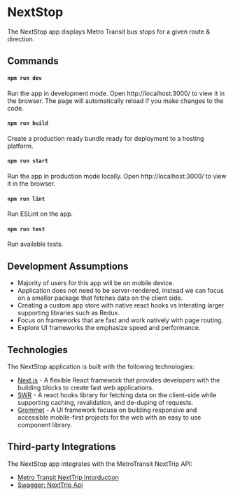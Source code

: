 # NextStop
The NextStop app displays Metro Transit bus stops for a given route & direction.

## Commands
#### `npm run dev`
Run the app in development mode.
Open http://localhost:3000/ to view it in the browser.
The page will automatically reload if you make changes to the code.
#### `npm run build`
Create a production ready bundle ready for deployment to a hosting platform.
#### `npm run start`
Run the app in production mode locally.
Open http://localhost:3000/ to view it in the browser.
#### `npm run lint`
Run ESLint on the app.
#### `npm run test`
Run available tests.

## Development Assumptions
- Majority of users for this app will be on mobile device.
- Application does not need to be server-rendered, instead we can focus on a smaller package that fetches data on the client side.
- Creating a custom app store with native react hooks vs interating larger supporting libraries such as Redux. 
- Focus on frameworks that are fast and work natively with page routing.
- Explore UI frameworks the emphasize speed and performance.

## Technologies
The NextStop application is built with the following technologies:
- [Next.js](https://nextjs.org/docs) - A flexible React framework that provides developers with the building blocks to create fast web applications.
- [SWR](https://swr.vercel.app/) - A react hooks library for fetching data on the client-side while supporting caching, revalidation, and de-duping of requests.
- [Grommet](https://v2.grommet.io/) - A UI framework focuse on building responsive and accessible mobile-first projects for the web with an easy to use component library.

## Third-party Integrations
The NextStop app integrates with the MetroTransit NextTrip API:
- [Metro Transit NextTrip Intorduction](https://svc.metrotransit.org/nextrip)
- [Swagger: NextTrip Api](https://svc.metrotransit.org/swagger/index.html)